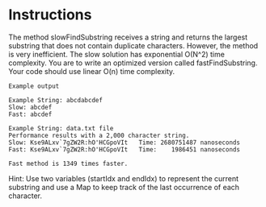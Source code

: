 # Instructions  

The method slowFindSubstring receives a string and returns the largest substring that does not contain duplicate characters. However, the method is very inefficient. The slow solution has exponential O(N^2) time complexity. You are to write an optimized version called fastFindSubstring. Your code should use linear O(n) time complexity. 
```
Example output

Example String: abcdabcdef
Slow: abcdef
Fast: abcdef

Example String: data.txt file
Performance results with a 2,000 character string.
Slow: Kse9ALxv`7gZW2R:hO'HCGpoVIt   Time: 2680751487 nanoseconds
Fast: Kse9ALxv`7gZW2R:hO'HCGpoVIt   Time:    1986451 nanoseconds

Fast method is 1349 times faster.
```
Hint: Use two variables (startIdx and endIdx) to represent the current substring and use a Map to keep track of the last occurrence of each character.


  